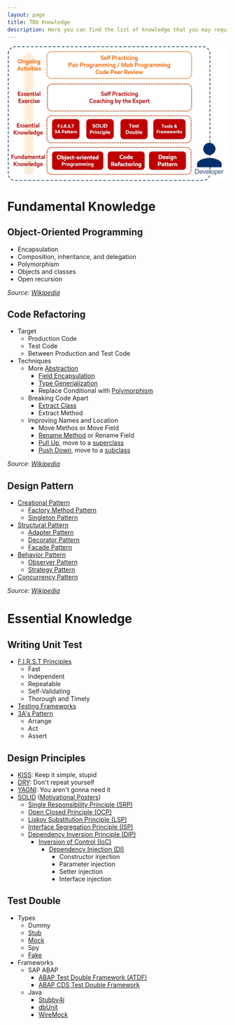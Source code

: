 ```yaml
---
layout: page
title: TDD Knowledge
description: Here you can find the list of knowledge that you may require for Test-Driven Development.
---
```


![TDD Knowledge Map](img/tdd_knowledge.jpg)

# Fundamental Knowledge

## Object-Oriented Programming

- Encapsulation
- Composition, inheritance, and delegation
- Polymorphism
- Objects and classes
- Open recursion

_Source: [Wikipedia](https://en.wikipedia.org/wiki/Object-oriented_programming)_

## Code Refactoring

- Target
  - Production Code
  - Test Code
  - Between Production and Test Code
- Techniques
  - More [Abstraction](https://en.m.wikipedia.org/wiki/Abstraction_(software_engineering))
    - [Field Encapsulation](https://en.m.wikipedia.org/wiki/Field_encapsulation)
    - [Type Generialization](https://en.m.wikipedia.org/wiki/Type_generalization)
    - Replace Conditional with [Polymorphism](https://en.m.wikipedia.org/wiki/Polymorphism_(computer_science))
  - Breaking Code Apart
    - [Extract Class](https://en.m.wikipedia.org/wiki/Extract_Class)
    - Extract Method
  - Improving Names and Location
    - Move Methos or Move Field
    - [Rename Method](https://en.m.wikipedia.org/wiki/Rename_Method) or Rename Field
    - [Pull Up](https://en.m.wikipedia.org/wiki/Pull_Up_refactoring), move to a [superclass](https://en.m.wikipedia.org/wiki/Superclass_(computer_science))
    - [Push Down](https://en.m.wikipedia.org/wiki/Push_Down), move to a [subclass](https://en.m.wikipedia.org/wiki/Subclass_(computer_science))

_Source: [Wikipedia](https://en.wikipedia.org/wiki/Code_refactoring)_

## Design Pattern

- [Creational Pattern ](https://en.m.wikipedia.org/wiki/Creational_pattern)
  - [Factory Method Pattern](https://en.m.wikipedia.org/wiki/Factory_method_pattern)
  - [Singleton Pattern](https://en.m.wikipedia.org/wiki/Singleton_pattern)
- [Structural Pattern](https://en.m.wikipedia.org/wiki/Structural_pattern)
  - [Adapter Pattern](https://en.m.wikipedia.org/wiki/Adapter_pattern)
  - [Decorator Pattern](https://en.m.wikipedia.org/wiki/Decorator_pattern)
  - [Facade Pattern](https://en.m.wikipedia.org/wiki/Facade_pattern)
- [Behavior Pattern](https://en.m.wikipedia.org/wiki/Behavioral_pattern)
  - [Observer Pattern](https://en.m.wikipedia.org/wiki/Observer_pattern)
  - [Strategy Pattern](https://en.m.wikipedia.org/wiki/Strategy_pattern)
- [Concurrency Pattern](https://en.m.wikipedia.org/wiki/Concurrency_pattern)

_Source: [Wikipedia](https://en.wikipedia.org/wiki/Software_design_pattern)_

# Essential Knowledge

## Writing Unit Test

- [F.I.R.S.T Principles](https://en.m.wikipedia.org/wiki/Concurrency_pattern)
  - Fast
  - Independent
  - Repeatable
  - Self-Validating
  - Thorough and Timely
- [Testing Frameworks](https://en.wikipedia.org/wiki/List_of_unit_testing_frameworks)
- [3A's Pattern](http://xp123.com/articles/3a-arrange-act-assert/)
  - Arrange
  - Act
  - Assert
  
## Design Principles

- [KISS](https://en.m.wikipedia.org/wiki/KISS_principle): Keep it simple, stupid
- [DRY](https://en.m.wikipedia.org/wiki/Don't_repeat_yourself): Don't repeat yourself
- [YAGNI](https://en.wikipedia.org/wiki/You_aren't_gonna_need_it): You aren't gonna need it
- [SOLID](https://en.wikipedia.org/wiki/SOLID_(object-oriented_design)) ([Motivational Posters](https://blogs.msdn.microsoft.com/cdndevs/2009/07/15/the-solid-principles-explained-with-motivational-posters/))
  - [Single Responsibility Principle (SRP)](https://en.m.wikipedia.org/wiki/Single_responsibility_principle)
  - [Open Closed Principle (OCP)](https://en.m.wikipedia.org/wiki/Open/closed_principle)
  - [Liskov Substitution Principle (LSP)](https://en.m.wikipedia.org/wiki/Liskov_substitution_principle)
  - [Interface Segregation Principle (ISP)](https://en.m.wikipedia.org/wiki/Interface_segregation_principle)
  - [Dependency Inversion Principle (DIP)](https://en.m.wikipedia.org/wiki/Dependency_inversion_principle)
    - [Inversion of Control (IoC)](https://en.wikipedia.org/wiki/Inversion_of_control)
      - [Dependency Injection (DI)](https://en.m.wikipedia.org/wiki/Dependency_injection)
        - Constructor injection
        - Parameter injection
        - Setter injection
        - Interface injection
  
## Test Double

- Types
  - Dummy
  - [Stub](https://en.m.wikipedia.org/wiki/Test_stubs)
  - [Mock](https://en.m.wikipedia.org/wiki/Mock_object)
  - Spy
  - [Fake](https://en.m.wikipedia.org/wiki/Fake_object)
- Frameworks
  - SAP ABAP
    - [ABAP Test Double Framework (ATDF)](https://blogs.sap.com/?p=361154)
    - [ABAP CDS Test Double Framework](https://blogs.sap.com/2016/10/19/introduction-cds-test-double-framework-write-unit-tests-abap-cds-entities/)
  - Java
    - [Stubby4j](https://github.com/azagniotov/stubby4j)
    - [dbUnit](http://dbunit.sourceforge.net/)
    - [WireMock](http://wiremock.org/)